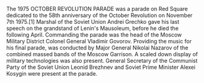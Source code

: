 The 1975 OCTOBER REVOLUTION PARADE was a parade on Red Square dedicated to the 58th anniversary of the October Revolution on November 7th 1975.[1] Marshal of the Soviet Union Andrei Grechko gave his last speech on the grandstand of Lenin's Mausoleum, before he died the following April. Commanding the parade was the head of the Moscow Military District Colonel General Vladimir Govorov. Providing the music for his final parade, was conducted by Major General Nikolai Nazarov of the combined massed bands of the Moscow Garrison. A scaled down display of military technologies was also present. General Secretary of the Communist Party of the Soviet Union Leonid Brezhnev and Soviet Prime Minister Alexei Kosygin were present at the parade.
